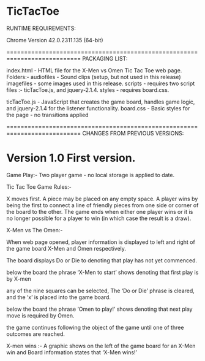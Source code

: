 # TicTacToe
RUNTIME REQUIREMENTS:

Chrome Version 42.0.2311.135 (64-bit)

===========================================================================
PACKAGING LIST:

index.html - HTML file for the X-Men vs Omen Tic Tac Toe web page.
Folders:- 
audiofiles - Sound clips (setup, but not used in this release)
imagefiles - some images used in this release.
scripts - requires two script files :- ticTacToe.js, and jquery-2.1.4.
styles - requires board.css. 

ticTacToe.js - JavaScript that creates the game board, handles game logic, and jquery-2.1.4 for the listener functionality.
board.css - Basic styles for the page - no transitions applied

===========================================================================
CHANGES FROM PREVIOUS VERSIONS:

Version 1.0
First version.
===========================================================================

Game Play:- Two player game - no local storage is applied to date.

Tic Tac Toe Game Rules:-

X moves first.
A piece may be placed on any empty space.
A player wins by being the first to connect a line of friendly pieces from one side or corner of the
board to the other.
The game ends when either one player wins or it is no longer possible for a player to win (in which
case the result is a draw).

X-Men vs The Omen:-

When web page opened, player information is displayed to left and right of the game board X-Men
and Omen respectively.

The board displays Do or Die to denoting that play has not yet commenced.

below the board the phrase ‘X-Men to start’ shows denoting that first play is by X-men

any of the nine squares can be selected, The ‘Do or Die’ phrase is cleared, and the ‘x’ is placed
into the game board.

below the board the phrase ‘Omen to play!’ shows denoting that next play move is required by
Omen.

the game continues following the object of the game until one of three outcomes are reached.

X-men wins :- A graphic shows on the left of the game board for an X-Men win and Board
information states that ‘X-Men wins!’
